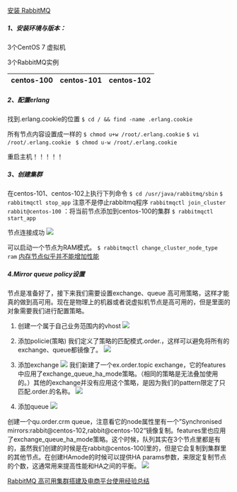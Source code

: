 [安装 RabbitMQ](06-安装-RabbitMQ.md)

##### 1、安装环境与版本：

3个CentOS 7 虚拟机

3个RabbitMQ实例

| centos-100 | centos-101 | centos-102 | 
| --------------- | --------------- | --------------- | 

##### 2、配置erlang
找到.erlang.cookie的位置
```$ cd / && find -name .erlang.cookie```

所有节点内容设置成一样的
```$ chmod u+w /root/.erlang.cookie```
```$ vi /root/.erlang.cookie ```
```$ chmod u-w /root/.erlang.cookie```

重启主机！！！！！

##### 3、创建集群
在centos-101、centos-102上执行下列命令
```$ cd /usr/java/rabbitmq/sbin```
```$ rabbitmqctl stop_app``` 注意不是停止rabbitmq程序
```rabbitmqctl join_cluster rabbit@centos-100``` ：将当前节点添加到centos-100的集群
```$ rabbitmqctl start_app```

节点连接成功
![](../images/16025102-4bb21a08a7d5cfdd.png)

可以启动一个节点为RAM模式。
```$ rabbitmqctl change_cluster_node_type  ram```
[内存节点似乎并不能增加性能](http://www.rabbitmq.com/rabbitmqctl.8.html#Cluster_Management)

##### 4.Mirror queue policy设置
节点是准备好了，接下来我们需要设置exchange、queue 高可用策略，这样才能真的做到高可用。现在是物理上的机器或者说虚拟机节点是高可用的，但是里面的对象需要我们进行配置策略。
1. 创建一个属于自己业务范围内的vhost
![](../images/16025102-1d939fb66e410b0d.png)
2. 添加policie(策略)
我们定义了策略的匹配模式.order.，这样可以避免将所有的exchange、queue都镜像了。
![](../images/16025102-5f6659ea8a433149.png)
3. 添加exchange
![](../images/16025102-7a256033d01736ee.png)
我们新建了一个ex.order.topic exchange，它的features中应用了exchange_queue_ha_mode策略。（相同的策略是无法叠加使用的。）其他的exchange并没有应用这个策略，是因为我们的pattern限定了只匹配.order.的名称。
![](../images/16025102-00943b49a782feb4.png)

4. 添加queue
![](../images/16025102-21df03d477251dac.png)

创建一个qu.order.crm queue，注意看它的node属性里有一个”Synchronised mirrors:rabbit@centos-102,rabbit@centos-102“镜像复制。features里也应用了exchange_queue_ha_mode策略。这个时候，队列其实在3个节点里都是有的，虽然我们创建的时候是在rabbit@centos-100]里的，但是它会复制到集群里的其他节点。在创建HAmode的时候可以提供HA params参数，来限定复制节点的个数，这通常用来提高性能和HA之间的平衡。
![](../images/16025102-22a805b3fa3b72db.png)

[RabbitMQ 高可用集群搭建及电商平台使用经验总结](https://www.cnblogs.com/wangiqngpei557/p/6158094.html)
